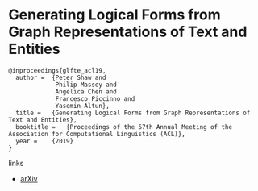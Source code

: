 # Generating Logical Forms from Graph Representations of Text and Entities

```
@inproceedings{glfte_acl19,
  author = 	{Peter Shaw and
             Philip Massey and
             Angelica Chen and
             Francesco Piccinno and
             Yasemin Altun},
  title = 	{Generating Logical Forms from Graph Representations of Text and Entities},
  booktitle = 	{Proceedings of the 57th Annual Meeting of the Association for Computational Linguistics (ACL)},
  year = 	{2019}
}
```

links
- [arXiv](https://arxiv.org/abs/1905.08407)
